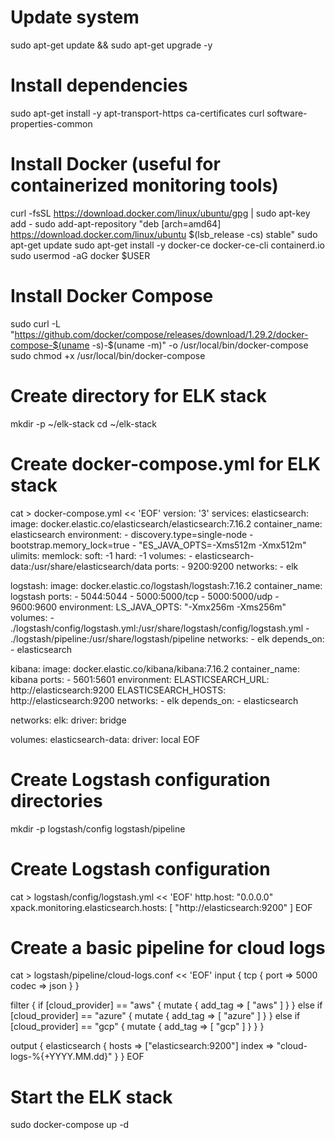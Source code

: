 # Update system
sudo apt-get update && sudo apt-get upgrade -y

# Install dependencies
sudo apt-get install -y apt-transport-https ca-certificates curl software-properties-common

# Install Docker (useful for containerized monitoring tools)
curl -fsSL https://download.docker.com/linux/ubuntu/gpg | sudo apt-key add -
sudo add-apt-repository "deb [arch=amd64] https://download.docker.com/linux/ubuntu $(lsb_release -cs) stable"
sudo apt-get update
sudo apt-get install -y docker-ce docker-ce-cli containerd.io
sudo usermod -aG docker $USER

# Install Docker Compose
sudo curl -L "https://github.com/docker/compose/releases/download/1.29.2/docker-compose-$(uname -s)-$(uname -m)" -o /usr/local/bin/docker-compose
sudo chmod +x /usr/local/bin/docker-compose

# Create directory for ELK stack
mkdir -p ~/elk-stack
cd ~/elk-stack

# Create docker-compose.yml for ELK stack
cat > docker-compose.yml << 'EOF'
version: '3'
services:
  elasticsearch:
    image: docker.elastic.co/elasticsearch/elasticsearch:7.16.2
    container_name: elasticsearch
    environment:
      - discovery.type=single-node
      - bootstrap.memory_lock=true
      - "ES_JAVA_OPTS=-Xms512m -Xmx512m"
    ulimits:
      memlock:
        soft: -1
        hard: -1
    volumes:
      - elasticsearch-data:/usr/share/elasticsearch/data
    ports:
      - 9200:9200
    networks:
      - elk

  logstash:
    image: docker.elastic.co/logstash/logstash:7.16.2
    container_name: logstash
    ports:
      - 5044:5044
      - 5000:5000/tcp
      - 5000:5000/udp
      - 9600:9600
    environment:
      LS_JAVA_OPTS: "-Xmx256m -Xms256m"
    volumes:
      - ./logstash/config/logstash.yml:/usr/share/logstash/config/logstash.yml
      - ./logstash/pipeline:/usr/share/logstash/pipeline
    networks:
      - elk
    depends_on:
      - elasticsearch

  kibana:
    image: docker.elastic.co/kibana/kibana:7.16.2
    container_name: kibana
    ports:
      - 5601:5601
    environment:
      ELASTICSEARCH_URL: http://elasticsearch:9200
      ELASTICSEARCH_HOSTS: http://elasticsearch:9200
    networks:
      - elk
    depends_on:
      - elasticsearch

networks:
  elk:
    driver: bridge

volumes:
  elasticsearch-data:
    driver: local
EOF

# Create Logstash configuration directories
mkdir -p logstash/config logstash/pipeline

# Create Logstash configuration
cat > logstash/config/logstash.yml << 'EOF'
http.host: "0.0.0.0"
xpack.monitoring.elasticsearch.hosts: [ "http://elasticsearch:9200" ]
EOF

# Create a basic pipeline for cloud logs
cat > logstash/pipeline/cloud-logs.conf << 'EOF'
input {
  tcp {
    port => 5000
    codec => json
  }
}

filter {
  if [cloud_provider] == "aws" {
    mutate {
      add_tag => [ "aws" ]
    }
  }
  else if [cloud_provider] == "azure" {
    mutate {
      add_tag => [ "azure" ]
    }
  }
  else if [cloud_provider] == "gcp" {
    mutate {
      add_tag => [ "gcp" ]
    }
  }
}

output {
  elasticsearch {
    hosts => ["elasticsearch:9200"]
    index => "cloud-logs-%{+YYYY.MM.dd}"
  }
}
EOF

# Start the ELK stack
sudo docker-compose up -d